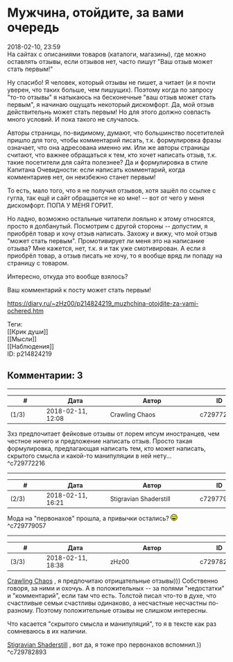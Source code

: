 Мужчина, отойдите, за вами очередь
==================================

  
2018-02-10, 23:59  
 На сайтах с описаниями товаров (каталоги, магазины), где можно оставлять отзывы, если отзывов нет, часто пишут "Ваш отзыв может стать первым!"   
   
 Ну спасибо! Я человек, который отзывы не пишет, а читает (и я почти уверен, что таких больше, чем пишущих). Поэтому когда по запросу "то-то отзывы" я натыкаюсь на бесконечные "ваш отзыв может стать первым", я начинаю ощущать некоторый дискомфорт. Да, мой отзыв действительнь может стать первым! Но для этого должно совпасть много условий. И пока такого не случалось.   
   
 Авторы страницы, по-видимому, думают, что большинство посетителей пришло для того, чтобы комментарий писать, т.к. формулировка фразы означает, что она адресована именно им. Или же авторы страницы считают, что важнее обращаться к тем, кто хочет написать отзыв, т.к. такие посетители для сайта полезнее? Да и формулировка в стиле Капитана Очевидности: если написать комментарий, когда комментариев нет, он неизбежно станет первым!   
   
 То есть, мало того, что я не получил отзывов, хотя зашёл по ссылке с гугла, так ещё и сайт обращается не ко мне! -- вот от чего у меня дискомфорт. ПОПА У МЕНЯ ГОРИТ.   
   
 Но ладно, возможно остальные читатели лояльно к этому относятся, просто я долбанутый. Посмотрим с другой стороны -- допустим, я приобрёл товар и хочу отзыв написать. Захожу и вижу, что мой отзыв "может стать первым". Промотивирует ли меня это на написание отзыва? Мне кажется, нет, т.к. я и так уже смотивирован. А если я приобрёл товар, а отзыв писать не хочу, то я вообще вряд ли попаду на страницу с товаром.   
   
 Интересно, откуда это вообще взялось?   
   
 Ваш комментарий к посту может стать первым!   
  
<https://diary.ru/~zHz00/p214824219_muzhchina-otojdite-za-vami-ochered.htm>  
  
Теги:  
[[Крик души]]  
[[Мысли]]  
[[Наблюдения]]  
ID: p214824219  


Комментарии: 3
--------------

  


---



|         #         |              Дата              |                     Автор                     |           ID           |
| --- | --- | --- | --- |
| (1/3) | 2018-02-11, 12:08 | Crawling Chaos | c729772216 |

  
 Зхз предпочитает фейковые отзывы от лорем ипсум иностранцев, чем честное ничего и предложение написать отзыв. Просто такая формулировка, предлагающая написать тем, кто может написать, скрытого смысла и какой-то манипуляции в ней нету...   
 ^c729772216

---



|         #         |              Дата              |                     Автор                     |           ID           |
| --- | --- | --- | --- |
| (2/3) | 2018-02-11, 16:21 | Stigravian Shaderstill | c729779057 |

  
 Мода на "первонахов" прошла, а привычки остались? ![:laugh:](pics/1126.gif)   
 ^c729779057

---



|         #         |              Дата              |                     Автор                     |           ID           |
| --- | --- | --- | --- |
| (3/3) | 2018-02-11, 18:38 | zHz00 | c729782893 |

  
  [Crawling Chaos](http://degozaru.diary.ru "de gozaru")  , я предпочитаю отрицательные отзывы))) Собственно говоря, за ними и охочуь. А в положительных -- за полями "недостатки" и "комментарий", если там что есть. Толстой писал что-то в духе, что счастливые семьи счастливы одинаково, а несчастные несчастны по-разному. Поэтому положительные отзывы не слишком интересны.   
   
 Что касается "скрытого смысла и манипуляций", то я в тексте как раз сомневаюсь в их наличии.   
   
  [Stigravian Shaderstill](http://stigravian.diary.ru "Science, Death, Rock-n-Roll")  , вот да, я тоже про первонахов вспомнил.))   
 ^c729782893
